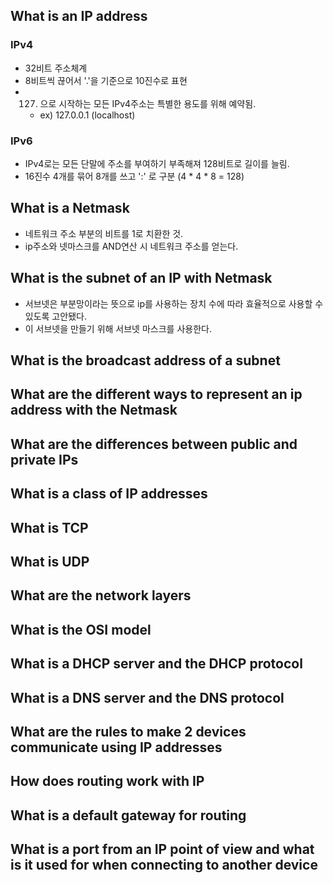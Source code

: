 ## What is an IP address
### IPv4
- 32비트 주소체계
- 8비트씩 끊어서 '.'을 기준으로 10진수로 표현
- 127. 으로 시작하는 모든 IPv4주소는 특별한 용도를 위해 예약됨.
  - ex) 127.0.0.1 (localhost)
### IPv6
- IPv4로는 모든 단말에 주소를 부여하기 부족해져 128비트로 길이를 늘림.
- 16진수 4개를 묶어 8개를 쓰고 ':' 로 구분 (4 * 4 * 8 = 128)


## What is a Netmask
- 네트워크 주소 부분의 비트를 1로 치환한 것.
- ip주소와 넷마스크를 AND연산 시 네트워크 주소를 얻는다.

## What is the subnet of an IP with Netmask
- 서브넷은 부분망이라는 뜻으로 ip를 사용하는 장치 수에 따라 효율적으로 사용할 수 있도록 고안됐다.
- 이 서브넷을 만들기 위해 서브넷 마스크를 사용한다.

## What is the broadcast address of a subnet
## What are the different ways to represent an ip address with the Netmask
## What are the differences between public and private IPs
## What is a class of IP addresses
## What is TCP
## What is UDP
## What are the network layers
## What is the OSI model
## What is a DHCP server and the DHCP protocol
## What is a DNS server and the DNS protocol
## What are the rules to make 2 devices communicate using IP addresses
## How does routing work with IP
## What is a default gateway for routing
## What is a port from an IP point of view and what is it used for when connecting to another device
